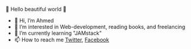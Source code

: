 🌸 Hello beautiful world 🌸

- 👋 Hi, I’m Ahmed
- 👀 I’m interested in Web-development, reading books, and freelancing
- 🌱 I’m currently learning "JAMstack"
- 📫 How to reach me [Twitter](https://twitter.com/AhmedKenani6), [Facebook](https://www.facebook.com/profile.php?id=100071221932923)
<!---
AhmedKenani/AhmedKenani is a ✨ special ✨ repository because its `README.md` (this file) appears on your GitHub profile.
You can click the Preview link to take a look at your changes.
--->
